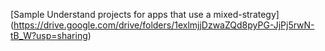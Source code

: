 [Sample Understand projects for apps that use a mixed-strategy] (https://drive.google.com/drive/folders/1exlmjjDzwaZQd8pyPG-JjPj5rwN-tB_W?usp=sharing)